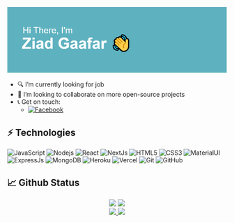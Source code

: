 [![Header](https://raw.githubusercontent.com/ziadgaafar/ziadgaafar/main/header.png? "Ziad Gaafar")](https://ziadgaafar.vercel.app)


- 🔍 I’m currently looking for job
- 👯 I’m looking to collaborate on more open-source projects
- 📞 Get on touch:
	- [![Facebook](https://img.shields.io/badge/-Facebook-black?style=for-the-badge&logo=facebook)](https://facebook.com/ziadg3fr)


## ⚡ Technologies

![JavaScript](https://img.shields.io/badge/-JavaScript-black?style=flat-square&logo=javascript)
![Nodejs](https://img.shields.io/badge/-NodeJs-black?style=flat-square&logo=Node.js)
![React](https://img.shields.io/badge/-React-black?style=flat-square&logo=react)
![NextJs](https://img.shields.io/badge/-NextJs-black?style=flat-square&logo=next.js)
![HTML5](https://img.shields.io/badge/-HTML5-E34F26?style=flat-square&logo=html5&logoColor=white)
![CSS3](https://img.shields.io/badge/-CSS3-1572B6?style=flat-square&logo=css3)
![MaterialUI](https://img.shields.io/badge/-MaterialUI-1769aa?style=flat-square&logo=material-ui)
![ExpressJs](https://img.shields.io/badge/-ExpressJs-black?style=flat-square&logo=express)
![MongoDB](https://img.shields.io/badge/-MongoDB-white?style=flat-square&logo=mongodb)
![Heroku](https://img.shields.io/badge/-Heroku-430098?style=flat-square&logo=heroku)
![Vercel](https://img.shields.io/badge/-Vercel-black?style=flat-square&logo=vercel)
![Git](https://img.shields.io/badge/-Git-black?style=flat-square&logo=git)
![GitHub](https://img.shields.io/badge/-GitHub-181717?style=flat-square&logo=github)


## 📈 Github Status

<div align="center">
	<img src="https://github-readme-stats.vercel.app/api?username=ziadgaafar&show_icons=true&bg_color=5eb1bf&title_color=ffffff&text_color=ffffff&icon_color=0A2239" />
	<img src="https://github-readme-stats.vercel.app/api/top-langs/?username=ziadgaafar&layout=compact&bg_color=5eb1bf&title_color=ffffff&text_color=ffffff&icon_color=0A2239" />
	<br />
	<a href="https://github.com/ziadgaafar/movies-website" target="_blank">
		<img src="https://github-readme-stats.vercel.app/api/pin/?username=ziadgaafar&repo=movies-website&bg_color=5eb1bf&title_color=ffffff&text_color=ffffff&icon_color=0A2239" />
	</a>
	<a href="https://github.com/ziadgaafar/ecommerce-shop" target="_blank">
		<img src="https://github-readme-stats.vercel.app/api/pin/?username=ziadgaafar&repo=ecommerce-shop&bg_color=5eb1bf&title_color=ffffff&text_color=ffffff&icon_color=0A2239" />
	</a>
</div>

